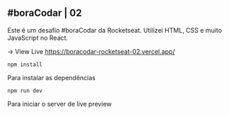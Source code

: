 ## #boraCodar | 02

Este é um desafio #boraCodar da Rocketseat. Utilizei HTML, CSS e muito JavaScript no React.

-> View Live https://boracodar-rocketseat-02.vercel.app/

`npm install`

Para instalar as dependências

`npm run dev`

Para iniciar o server de live preview
